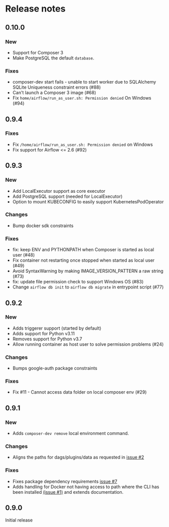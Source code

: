 # Release notes

## 0.10.0

### New

- Support for Composer 3
- Make PostgreSQL the default `database`.

### Fixes

- composer-dev start fails - unable to start worker due to SQLAlchemy SQLite Uniqueness constraint errors (#88)
- Can't launch a Composer 3 image (#68)
- Fix `home/airflow/run_as_user.sh: Permission denied` On Windows (#94)

## 0.9.4

### Fixes

- Fix `/home/airflow/run_as_user.sh: Permission denied` on Windows
- Fix support for Airflow <= 2.6 (#92)

## 0.9.3

### New

- Add LocalExecutor support as core executor
- Add PostgreSQL support (needed for LocalExecutor)
- Option to mount KUBECONFIG to easily support KubernetesPodOperator

### Changes

- Bump docker sdk constraints

### Fixes

- fix: keep ENV and PYTHONPATH when Composer is started as local user (#48)
- Fix container not restarting once stopped when started as local user (#49)
- Avoid SyntaxWarning by making IMAGE_VERSION_PATTERN a raw string (#73)
- fix: update file permission check to support Windows OS (#83)
- Change `airflow db init` to `airflow db migrate` in entrypoint script (#77)

## 0.9.2

### New

- Adds triggerer support (started by default)
- Adds support for Python v3.11
- Removes support for Python v3.7
- Allow running container as host user to solve permission problems (#24)

### Changes

- Bumps google-auth package constraints

### Fixes

- Fix #11 - Cannot access data folder on local composer env (#29)

## 0.9.1

### New

- Adds `composer-dev remove` local environment command.

### Changes

- Aligns the paths for dags/plugins/data as requested in [issue #2](https://github.com/GoogleCloudPlatform/composer-local-dev/issues/2)

### Fixes

- Fixes package dependency requirements [issue #7](https://github.com/GoogleCloudPlatform/composer-local-dev/issues/7)
- Adds handling for Docker not having access to path where the CLI has been installed
  [(issue #1)](https://github.com/GoogleCloudPlatform/composer-local-dev/issues/1) and extends documentation.

## 0.9.0

Initial release
